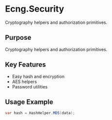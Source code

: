 # Ecng.Security

Cryptography helpers and authorization primitives.

## Purpose

Cryptography helpers and authorization primitives.

## Key Features

- Easy hash and encryption
- AES helpers
- Password utilities

## Usage Example

```csharp
var hash = HashHelper.MD5(data);
```
